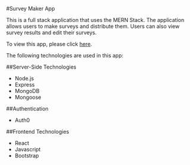 #Survey Maker App

This is a full stack application that uses the MERN Stack.  The application allows users to make surveys and distribute them.  Users can also view survey results and edit their surveys.

To view this app, please click [here](https://www.surveymaker.app).

The following technologies are used in this app:

##Server-Side Technologies
- Node.js
- Express
- MongoDB
- Mongoose

##Authentication
- Auth0

##Frontend Technologies
- React
- Javascript
- Bootstrap

